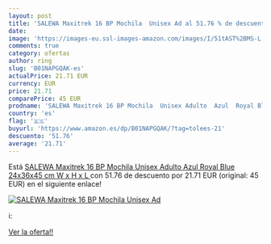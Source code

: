 ```yaml
---
layout: post
title: 'SALEWA Maxitrek 16 BP Mochila  Unisex Ad al 51.76 % de descuento'
date: 
image: 'https://images-eu.ssl-images-amazon.com/images/I/51tAST%2BMS-L._SL200_.jpg'
comments: true
category: ofertas
author: ring
slug: 'B01NAPGQAK-es'
actualPrice: 21.71 EUR
currency: EUR
price: 21.71
comparePrice: 45 EUR
prodname: 'SALEWA Maxitrek 16 BP Mochila  Unisex Adulto  Azul  Royal Blue   24x36x45 cm  W x H x L '
country: 'es'
flag: '🇪🇸'
buyurl: 'https://www.amazon.es/dp/B01NAPGQAK/?tag=tolees-21'
descuento: '51.76'
average: '21.71'
---
```


Está [SALEWA Maxitrek 16 BP Mochila  Unisex Adulto  Azul  Royal Blue   24x36x45 cm  W x H x L ](https://www.amazon.es/dp/B01NAPGQAK/?tag=tolees-21) con 51.76 de descuento por 21.71 EUR (original: 45 EUR) en el siguiente enlace!

[![SALEWA Maxitrek 16 BP Mochila  Unisex Ad](https://images-eu.ssl-images-amazon.com/images/I/51tAST%2BMS-L._SL200_.jpg)](https://www.amazon.es/dp/B01NAPGQAK/?tag=tolees-21)

ℹ️:


[Ver la oferta!!](https://www.amazon.es/dp/B01NAPGQAK/?tag=tolees-21)
